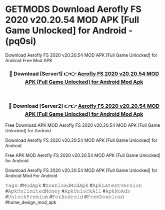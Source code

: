 # GETMODS Download Aerofly FS 2020 v20.20.54 MOD APK [Full Game Unlocked] for Android - (pq0si)
Download Aerofly FS 2020 v20.20.54 MOD APK [Full Game Unlocked] for Android Free Mod APK

<div align="center">
<h3>🔴 Download [Server1] 👉👉 <a href="https://apk-comot.site?title=Aerofly_FS_2020_v20.20.54_MOD_APK_[Full_Game_Unlocked]_for_Android">Aerofly FS 2020 v20.20.54 MOD APK [Full Game Unlocked] for Android Mod Apk</a></h3><br>

<h3>🔴 Download [Server2] 👉👉 <a href="https://apk-comot.site?title=Aerofly_FS_2020_v20.20.54_MOD_APK_[Full_Game_Unlocked]_for_Android">Aerofly FS 2020 v20.20.54 MOD APK [Full Game Unlocked] for Android Mod Apk</a></h3>
</div>


Free Download APK MOD Aerofly FS 2020 v20.20.54 MOD APK [Full Game Unlocked] for Android

Download Aerofly FS 2020 v20.20.54 MOD APK [Full Game Unlocked] for Android 

Free APK MOD Aerofly FS 2020 v20.20.54 MOD APK [Full Game Unlocked] for Android 

Download Aerofly FS 2020 v20.20.54 MOD APK [Full Game Unlocked] for Android Mod For Android

𝚃𝚊𝚐𝚜: #𝙼𝚘𝚍𝙰𝚙𝚔 #𝙳𝚘𝚠𝚗𝚕𝚘𝚊𝚍𝙼𝚘𝚍𝙰𝚙𝚔 #𝙰𝚙𝚔𝙻𝚊𝚝𝚎𝚜𝚝𝚅𝚎𝚛𝚜𝚒𝚘𝚗 #𝙰𝚙𝚔𝚄𝚗𝚕𝚒𝚖𝚒𝚝𝚎𝚍𝙼𝚘𝚗𝚎𝚢 #𝙰𝚙𝚔𝚄𝚗𝚕𝚘𝚌𝚔𝙰𝚕𝚕 #𝙰𝚙𝚔𝙽𝚘𝙰𝚍𝚜 #𝚄𝚗𝚕𝚘𝚌𝚔𝙿𝚛𝚎𝚖𝚒𝚞𝚖 #𝙵𝚘𝚛𝙰𝚗𝚍𝚛𝚘𝚒𝚍 #𝙵𝚛𝚎𝚎𝙳𝚘𝚠𝚗𝚕𝚘𝚊𝚍 #home_design_mod_apk